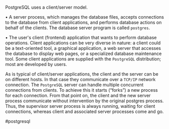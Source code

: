 PostgreSQL uses a client/server model.

• A server process, which manages the database files, accepts connections to the database from client applications, and performs database actions on behalf of the clients. The database server program is called ``postgres``.

• The user's client (frontend) application that wants to perform database operations. Client applications can be very diverse in nature: a client could be a text-oriented tool, a graphical application, a web server that accesses the database to display web pages, or a specialized database maintenance tool. Some client applications are supplied with the ``PostgreSQL`` distribution; most are developed by users.

As is typical of client/server applications, the client and the server can be on different hosts. In that case they communicate over a ``TCP/IP`` network connection.
The ``PostgreSQL`` server can handle multiple concurrent connections from clients. To achieve this it starts (“forks”) a new process for each connection. From that point on, the client and the new server process communicate without intervention by the original postgres process. Thus, the supervisor server process is always running, waiting for client connections, whereas client and associated server processes come and go.

#postgresql 